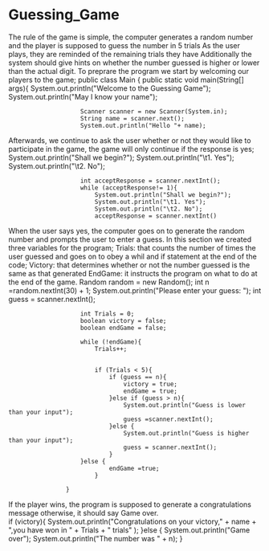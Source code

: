 # Guessing_Game
The rule of the game is simple, the computer generates a random number and the player is supposed to guess the number in 5 trials
As the user plays, they are reminded of the remaining trials they have 
Additionally the system should give hints on whether the number guessed is higher or lower than the actual digit.
To preprare the program we start by welcoming our players to the game;
                public class Main {
                    public static void main(String[] args){
                        System.out.println("Welcome to the Guessing Game");
                        System.out.println("May I know your name");

                        Scanner scanner = new Scanner(System.in);
                        String name = scanner.next();
                        System.out.println("Hello "+ name);
                        
Afterwards, we continue to ask the user whether or not they would like to participate in the game, the game will only continue if the response is yes;
                 System.out.println("Shall we begin?");
                        System.out.println("\t1. Yes");
                        System.out.println("\t2. No");

                        int acceptResponse = scanner.nextInt();
                        while (acceptResponse!= 1){
                            System.out.println("Shall we begin?");
                            System.out.println("\t1. Yes");
                            System.out.println("\t2. No");
                            acceptResponse = scanner.nextInt()
                            
When the  user says yes, the computer goes on to generate the random number and prompts the user to enter a guess. In this section we created three variables for the program;
Trials: that counts the number of times the user guessed and goes on to obey a whil and if statement at the end of the code;
Victory: that determines whether or not the number guessed is the same as that generated 
EndGame: it instructs the program on what to do at the end of the game.
                Random random = new Random();
                        int n =random.nextInt(30) + 1;
                        System.out.println("Please enter your guess: ");
                        int guess = scanner.nextInt();

                        int Trials = 0;
                        boolean victory = false;
                        boolean endGame = false;

                        while (!endGame){
                            Trials++;


                            if (Trials < 5){
                                if (guess == n){
                                    victory = true;
                                    endGame = true;
                                }else if (guess > n){
                                    System.out.println("Guess is lower than your input");
                                    guess =scanner.nextInt();
                                }else {
                                    System.out.println("Guess is higher than your input");
                                    guess = scanner.nextInt();
                                }
                        }else {
                                endGame =true;
                            }

                    }
If the player wins, the program is supposed to generate a congratulations message otherwise, it should say Game over.                  
                        if (victory){
                            System.out.println("Congratulations on your victory," + name + ",you have won in " + Trials + " trials" );
                        }else {
                            System.out.println("Game over");
                            System.out.println("The number was " + n);
                        }
